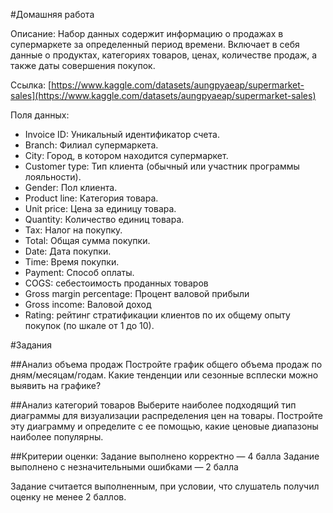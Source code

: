 #Домашняя работа

Описание: Набор данных содержит информацию о продажах в супермаркете за определенный период времени. Включает в себя данные о продуктах, категориях товаров, ценах, количестве продаж, а также даты совершения покупок.

Ссылка: [https://www.kaggle.com/datasets/aungpyaeap/supermarket-sales](https://www.kaggle.com/datasets/aungpyaeap/supermarket-sales)

Поля данных:
- Invoice ID: Уникальный идентификатор счета.
- Branch: Филиал супермаркета.
- City: Город, в котором находится супермаркет.
- Customer type: Тип клиента (обычный или участник программы лояльности).
- Gender: Пол клиента.
- Product line: Категория товара.
- Unit price: Цена за единицу товара.
- Quantity: Количество единиц товара.
- Tax: Налог на покупку.
- Total: Общая сумма покупки.
- Date: Дата покупки.
- Time: Время покупки.
- Payment: Способ оплаты.
- COGS: себестоимость проданных товаров 
- Gross margin percentage: Процент валовой прибыли 
- Gross income: Валовой доход 
- Rating: рейтинг стратификации клиентов по их общему опыту покупок (по шкале от 1 до 10).

#Задания

##Анализ объема продаж
Постройте график общего объема продаж по дням/месяцам/годам. Какие тенденции или сезонные всплески можно выявить на графике?

##Анализ категорий товаров
Выберите наиболее подходящий тип диаграммы для визуализации распределения цен на товары. Постройте эту диаграмму и определите с ее помощью, какие ценовые диапазоны наиболее популярны.

##Критерии оценки:
Задание выполнено корректно — 4 балла
Задание выполнено с незначительными ошибками — 2 балла

Задание считается выполненным, при условии, что слушатель получил оценку не менее 2 баллов.
